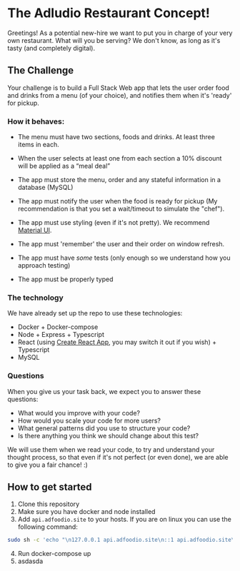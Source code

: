 # The Adludio Restaurant Concept!

Greetings! As a potential new-hire we want to put you in charge of your very own restaurant.
What will you be serving? We don't know, as long as it's tasty (and completely digital).

## The Challenge
Your challenge is to build a Full Stack Web app that lets the user order food and drinks from a menu (of your choice), and notifies them when it's 'ready' for pickup.

### How it behaves:

- The menu must have two sections, foods and drinks. At least three items in each.

- When the user selects at least one from each section a 10% discount will be applied as a “meal deal”

- The app must store the menu, order and any stateful information in a database (MySQL)

- The app must notify the user when the food is ready for pickup (My recommendation is that you set a wait/timeout to simulate  the "chef").

- The app must use styling (even if it's not pretty). We recommend [Material UI](https://material-ui.com).

- The app must 'remember' the user and their order on window refresh.

- The app must have _some_ tests (only enough so we understand how you approach testing)

- The app must be properly typed

### The technology

We have already set up the repo to use these technologies:

- Docker + Docker-compose
- Node + Express + Typescript
- React (using [Create React App](https://create-react-app.dev/docs/getting-started/), you may switch it out if you wish) + Typescript
- MySQL

### Questions

When you give us your task back, we expect you to answer these questions:

- What would you improve with your code?
- How would you scale your code for more users?
- What general patterns did you use to structure your code?
- Is there anything you think we should change about this test?

We will use them when we read your code, to try and understand your thought process, so that even if it's not perfect (or even done), we are able to give you a fair chance! :)

## How to get started

1. Clone this repository
2. Make sure you have docker and node installed
3. Add `api.adfoodio.site` to your hosts. If you are on linux you can use the following command:

```bash
sudo sh -c 'echo "\n127.0.0.1 api.adfoodio.site\n::1 api.adfoodio.site\n" >> /etc/hosts'
```

4. Run docker-compose up
5. asdasda